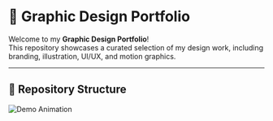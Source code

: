 # 🎨 Graphic Design Portfolio

Welcome to my **Graphic Design Portfolio**!  
This repository showcases a curated selection of my design work, including branding, illustration, UI/UX, and motion graphics.

---

## 📁 Repository Structure
![Demo Animation](Gif/cuu-vi-idle.gif.gif)


